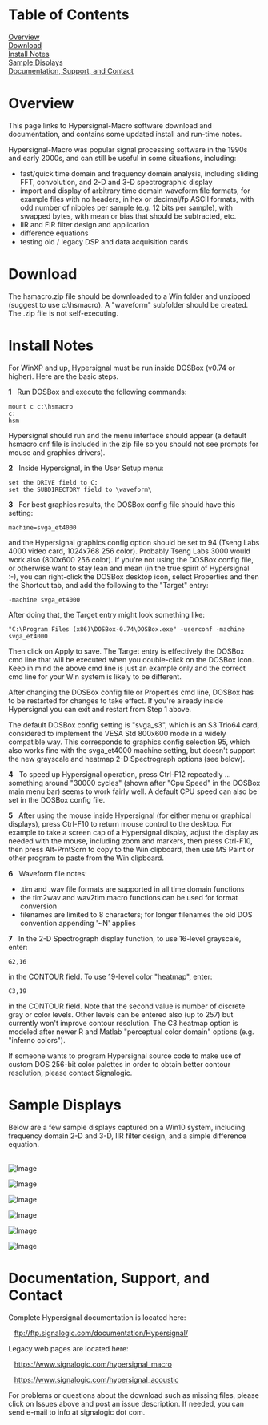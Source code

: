 # Table of Contents

[Overview](#Overview)<br/>
[Download](#Download)<br/>
[Install Notes](#InstallNotes)<br/>
[Sample Displays](#SampleDisplays)<br/>
[Documentation, Support, and Contact](#DocumentationSupport)<br/>

<a name="Overview"></a>
# Overview

This page links to Hypersignal-Macro software download and documentation, and contains some updated install and run-time notes.

Hypersignal-Macro was popular signal processing software in the 1990s and early 2000s, and can still be useful in some situations, including:

* fast/quick time domain and frequency domain analysis, including sliding FFT, convolution, and 2-D and 3-D spectrographic display
* import and display of arbitrary time domain waveform file formats, for example files with no headers, in hex or decimal/fp ASCII formats, with odd number of nibbles per sample (e.g. 12 bits per sample), with swapped bytes, with mean or bias that should be subtracted, etc.
* IIR and FIR filter design and application
* difference equations
* testing old / legacy DSP and data acquisition cards

<a name="Download"></a>
# Download

The hsmacro.zip file should be downloaded to a Win folder and unzipped (suggest to use c:\hsmacro).  A "waveform" subfolder should be created.  The .zip file is not self-executing.

<a name="InstallNotes"></a>
# Install Notes

For WinXP and up, Hypersignal must be run inside DOSBox (v0.74 or higher).  Here are the basic steps.

<b>1</b> &nbsp; Run DOSBox and execute the following commands:

    mount c c:\hsmacro
    c:
    hsm

Hypersignal should run and the menu interface should appear (a default hsmacro.cnf file is included in the zip file so you should not see prompts for mouse and graphics drivers).

<b>2</b> &nbsp; Inside Hypersignal, in the User Setup menu:

    set the DRIVE field to C:
    set the SUBDIRECTORY field to \waveform\

<b>3</b> &nbsp; For best graphics results, the DOSBox config file should have this setting:

    machine=svga_et4000

and the Hypersignal graphics config option should be set to 94 (Tseng Labs 4000 video card, 1024x768 256 color). Probably Tseng Labs 3000 would work also (800x600 256 color).  If you're not using the DOSBox config file, or otherwise want to stay lean and mean (in the true spirit of Hypersignal :-), you can right-click the DOSBox desktop icon, select Properties and then the Shortcut tab, and add the following to the "Target" entry:

    -machine svga_et4000

After doing that, the Target entry might look something like:

    "C:\Program Files (x86)\DOSBox-0.74\DOSBox.exe" -userconf -machine svga_et4000

Then click on Apply to save.  The Target entry is effectively the DOSBox cmd line that will be executed when you double-click on the DOSBox icon.  Keep in mind the above cmd line is just an example only and the correct cmd line for your Win system is likely to be different.

After changing the DOSBox config file or Properties cmd line, DOSBox has to be restarted for changes to take effect.  If you're already inside Hypersignal you can exit and restart from Step 1 above.

The default DOSBox config setting is "svga_s3", which is an S3 Trio64 card, considered to implement the VESA Std 800x600 mode in a widely compatible way.  This corresponds to graphics config selection 95, which also works fine with the svga_et4000 machine setting, but doesn't support the new grayscale and heatmap 2-D Spectrograph options (see below).

<b>4</b> &nbsp; To speed up Hypersignal operation, press Ctrl-F12 repeatedly ... something around "30000 cycles" (shown after "Cpu Speed" in the DOSBox main menu bar) seems to work fairly well.  A default CPU speed can also be set in the DOSBox config file.

<b>5</b> &nbsp; After using the mouse inside Hypersignal (for either menu or graphical displays), press Ctrl-F10 to return mouse control to the desktop.  For example to take a screen cap of a Hypersignal display, adjust the display as needed with the mouse, including zoom and markers, then press Ctrl-F10, then press Alt-PrntScrn to copy to the Win clipboard, then use MS Paint or other program to paste from the Win clipboard.

<b>6</b> &nbsp; Waveform file notes:

* .tim and .wav file formats are supported in all time domain functions
* the tim2wav and wav2tim macro functions can be used for format conversion
* filenames are limited to 8 characters; for longer filenames the old DOS convention appending '~N' applies

<b>7</b> &nbsp; In the 2-D Spectrograph display function, to use 16-level grayscale, enter:

    G2,16

in the CONTOUR field.  To use 19-level color "heatmap", enter:

    C3,19
  
in the CONTOUR field.  Note that the second value is number of discrete gray or color levels.  Other levels can be entered also (up to 257) but currently won't improve contour resolution.  The C3 heatmap option is modeled after newer R and Matlab "perceptual color domain" options (e.g. "inferno colors").

If someone wants to program Hypersignal source code to make use of custom DOS 256-bit color palettes in order to obtain better contour resolution, please contact Signalogic.

<a name="SampleDisplays"></a>
# Sample Displays

Below are a few sample displays captured on a Win10 system, including frequency domain 2-D and 3-D, IIR filter design, and a simple difference equation.
<br/>
&nbsp;
<br/>

![Image](https://github.com/signalogic/Hypersignal/blob/master/images/dtmf_tones_2d_spectrograph.png?raw=true "DTMF tones, 2-D Spectrograph display")

![Image](https://github.com/signalogic/Hypersignal/blob/master/images/speech_2d_spectrograph.png?raw=true "Before and after AMR-WB encoded speech, 2-D Spectrograph display")

![Image](https://github.com/signalogic/Hypersignal/blob/master/images/speech_3d_spectrograph.png?raw=true "Before and after AMR-WB encoded speech, 3-D Spectrogram display")

![Image](https://github.com/signalogic/Hypersignal/blob/master/images/wavelet_2d_spectrograph.png?raw=true "Wavelet display in 2-D Spectrograph format")

![Image](https://github.com/signalogic/Hypersignal/blob/master/images/iir_filter_design.png?raw=true "IIR elliptic filter design")

![Image](https://github.com/signalogic/Hypersignal/blob/master/images/hanning_window_difference_equation.png?raw=true "Hanning window difference equation")

<a name="DocumentationSupport"></a>
# Documentation, Support, and Contact

Complete Hypersignal documentation is located here:

&nbsp;&nbsp;&nbsp;ftp://ftp.signalogic.com/documentation/Hypersignal/

Legacy web pages are located here:

&nbsp;&nbsp;&nbsp;https://www.signalogic.com/hypersignal_macro

&nbsp;&nbsp;&nbsp;https://www.signalogic.com/hypersignal_acoustic

For problems or questions about the download such as missing files, please click on Issues above and post an issue description.  If needed, you can send e-mail to info at signalogic dot com.

